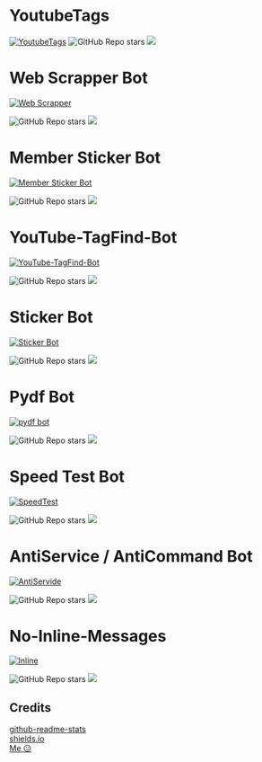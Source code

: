 # YoutubeTags

[![YoutubeTags](https://github-readme-stats.vercel.app/api/pin/?username=bughunter0&repo=YoutubeTags)](https://github.com/bughunter0/YoutubeTags)
![GitHub Repo stars](https://img.shields.io/github/stars/bughunter0/youtubetags?style=social)
<img src="https://img.shields.io/github/forks/bughunter0/youtubetags?style=social"></img>


# Web Scrapper Bot

[![Web Scrapper](https://github-readme-stats.vercel.app/api/pin/?username=bughunter0&repo=webScrapperRoBot)](https://github.com/bughunter0/webScrapperRoBot)

![GitHub Repo stars](https://img.shields.io/github/stars/bughunter0/webscrapperrobot?style=social)
<img src="https://img.shields.io/github/forks/bughunter0/webScrapperRoBot?style=social"></img>


# Member Sticker Bot


[![Member Sticker Bot](https://github-readme-stats.vercel.app/api/pin/?username=bughunter0&repo=member-sticker-bot)](https://github.com/bughunter0/member-sticker-bot)

![GitHub Repo stars](https://img.shields.io/github/stars/bughunter0/member-sticker-bot?style=social)
<img src="https://img.shields.io/github/forks/bughunter0/member-sticker-bot?style=social"></img>



# YouTube-TagFind-Bot

[![YouTube-TagFind-Bot](https://github-readme-stats.vercel.app/api/pin/?username=bughunter0&repo=YouTube-TagFind-Bot)](https://github.com/bughunter0/YouTube-TagFind-Bot)

![GitHub Repo stars](https://img.shields.io/github/stars/bughunter0/youtube-tagfind-bot?style=social)
<img src="https://img.shields.io/github/forks/bughunter0/YouTube-TagFind-Bot?style=social"></img>



# Sticker Bot


[![Sticker Bot](https://github-readme-stats.vercel.app/api/pin/?username=BugHunterCodeLabs&repo=Sticker-Bot)](https://github.com/BugHunterCodeLabs/Sticker-Bot)

![GitHub Repo stars](https://img.shields.io/github/stars/bughuntercodelabs/sticker-bot?style=social)
<img src="https://img.shields.io/github/forks/bughuntercodelabs/Sticker-Bot?style=social"></img>



# Pydf Bot


[![pydf bot](https://github-readme-stats.vercel.app/api/pin/?username=bughunter0&repo=pyDF-Bot)](https://github.com/bughunter0/pyDF-Bot)

![GitHub Repo stars](https://img.shields.io/github/stars/bughunter0/pydf-bot?style=social)
<img src="https://img.shields.io/github/forks/bughunter0/pyDF-Bot?style=social"></img>



# Speed Test Bot


[![SpeedTest](https://github-readme-stats.vercel.app/api/pin/?username=bughunter0&repo=SpeedtestBot-Telegram)](https://github.com/bughunter0/SpeedtestBot-Telegram)

![GitHub Repo stars](https://img.shields.io/github/stars/bughunter0/speedtestbot-telegram?style=social)
<img src="https://img.shields.io/github/forks/bughunter0/SpeedtestBot-Telegram?style=social"></img>



# AntiService / AntiCommand Bot


[![AntiServide](https://github-readme-stats.vercel.app/api/pin/?username=bughunter0&repo=AntiService-AntiCommand)](https://github.com/bughunter0/AntiService-AntiCommand)

![GitHub Repo stars](https://img.shields.io/github/stars/bughunter0/AntiService-AntiCommand?style=social)
<img src="https://img.shields.io/github/forks/bughunter0/AntiService-AntiCommand?style=social"></img>

# No-Inline-Messages


[![Inline](https://github-readme-stats.vercel.app/api/pin/?username=bughunter0&repo=No-Inline-Messages)](https://github.com/bughunter0/No-Inline-Messages)

![GitHub Repo stars](https://img.shields.io/github/stars/bughunter0/No-Inline-Messages?style=social)
<img src="https://img.shields.io/github/forks/bughunter0/No-Inline-Messages?style=social"></img>


## Credits 

[github-readme-stats](https://github.com/anuraghazra/github-readme-stats)<br>
[shields.io](https://shields.io/)<br>
[Me 😑](https://github.com/bughunter0)
